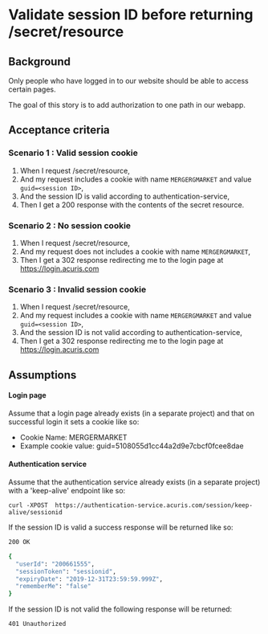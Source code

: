 # Validate session ID before returning /secret/resource 

## Background

Only people who have logged in to our website should be able to access certain pages.

The goal of this story is to add authorization to one path in our webapp.

## Acceptance criteria

### Scenario 1 : Valid session cookie

1. When I request /secret/resource,
2. And my request includes a cookie with name `MERGERGMARKET` and value `guid=<session ID>`,
3. And the session ID is valid according to authentication-service,
4. Then I get a 200 response with the contents of the secret resource.

### Scenario 2 : No session cookie

1. When I request /secret/resource,
2. And my request does not includes a cookie with name `MERGERGMARKET`,
3. Then I get a 302 response redirecting me to the login page at https://login.acuris.com

### Scenario 3 : Invalid session cookie

1. When I request /secret/resource,
2. And my request includes a cookie with name `MERGERGMARKET` and value `guid=<session ID>`,
3. And the session ID is not valid according to authentication-service,
4. Then I get a 302 response redirecting me to the login page at https://login.acuris.com

## Assumptions

#### Login page

Assume that a login page already exists (in a separate project) and that on successful login it sets a cookie like so:

- Cookie Name: MERGERMARKET
- Example cookie value: guid=5108055d1cc44a2d9e7cbcf0fcee8dae

#### Authentication service

Assume that the authentication service already exists (in a separate project) with a 'keep-alive' endpoint like so: 

```
curl -XPOST  https://authentication-service.acuris.com/session/keep-alive/sessionid
```

If the session ID is valid a success response will be returned like so:

```bash
200 OK

{ 
  "userId": "200661555",
  "sessionToken": "sessionid",
  "expiryDate": "2019-12-31T23:59:59.999Z",
  "rememberMe": "false"
}
```

If the session ID is not valid the following response will be returned:

```bash
401 Unauthorized
```
